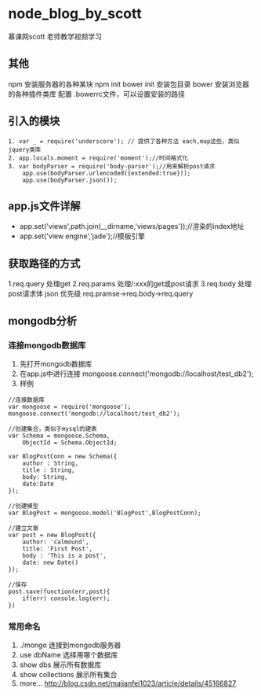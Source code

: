 # node_blog_by_scott
慕课网scott 老师教学视频学习

## 其他
npm 安装服务器的各种某块
npm init bower init 安装包目录
bower 安装浏览器的各种插件类库  配置  .bowerrc文件，可以设置安装的路径


## 引入的模块
```
1. var _ = require('underscore'); // 提供了各种方法 each,map这些，类似jquery类库
2. app.locals.moment = require('moment');//时间格式化
3. var bodyParser = require('body-parser');//用来解析post请求
	app.use(bodyParser.urlencoded({extended:true}));
	app.use(bodyParser.json());
```

## app.js文件详解
- app.set('views',path.join(__dirname,'views/pages'));//渲染的index地址
- app.set('view engine','jade');//模板引擎

## 获取路径的方式
1.req.query 处理get
2.req.params 处理/:xxx的get或post请求
3.req.body 处理post请求体 json
优先级  req.pramse->req.body->req.query

## mongodb分析
### 连接mongodb数据库
1. 先打开mongodb数据库
2. 在app.js中进行连接 mongoose.connect('mongodb://localhost/test_db2');
3. 样例 
```
//连接数据库
var mongoose = require('mongoose');
mongoose.connect('mongodb://localhost/test_db2');

//创建集合，类似于mysql的建表
var Schema = mongoose.Schema,
	ObjectId = Schema.ObjectId;
	
var BlogPostConn = new Schema({
	author : String,
	title : String,
	body: String,
	date:Date
});

//创建模型
var BlogPost = mongoose.model('BlogPost',BlogPostConn);

//建立文章
var post = new BlogPost({
	author: 'calmound',
	title: 'First Post',
	body : 'This is a post',
	date: new Date()
});

//保存
post.save(function(err,post){
	if(err) console.log(err);
})

```

### 常用命名
1.  ./mongo 连接到mongodb服务器
2.  use dbName 选择用哪个数据库
3.  show dbs 展示所有数据库
4.  show collections 展示所有集合
5.  more... http://blog.csdn.net/majianfei1023/article/details/45166827



##
